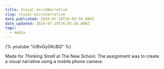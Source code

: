 ```yaml
---
title: Visual microNarrative
slug: visual-micronarrative
date_published: 2010-07-19T16:03:58.000Z
date_updated: 2010-07-19T16:03:58.000Z
tags:
  - media
---
```


{% youtube "iUBvGy0KcBQ" %}

Made for *Thinking Small* at The New School. The assignment was to create a visual narrative using a mobile phone camera.
